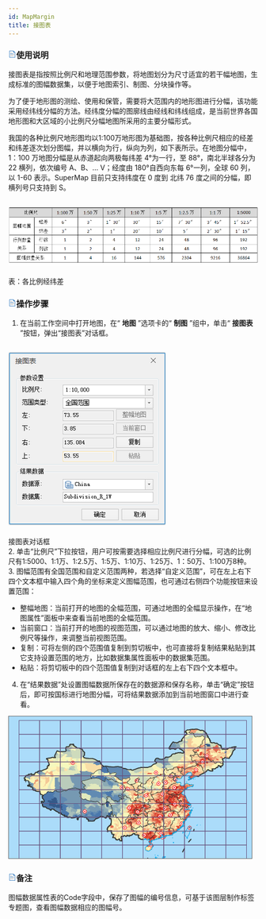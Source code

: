 ```yaml
---
id: MapMargin
title: 接图表
---
```

### ![](../../img/read.gif)使用说明

接图表是指按照比例尺和地理范围参数，将地图划分为尺寸适宜的若干幅地图，生成标准的图幅数据集，以便于地图索引、制图、分块操作等。

为了便于地形图的测绘、使用和保管，需要将大范围内的地形图进行分幅，该功能采用经纬线分幅的方法。经纬度分幅的图廓线由经线和纬线组成，是当前世界各国地形图和大区域的小比例尺分幅地图所采用的主要分幅形式。

我国的各种比例尺地形图均以1:100万地形图为基础图，按各种比例尺相应的经差和纬差逐次划分图幅，并以横向为行，纵向为列，如下表所示。在地图分幅中，1：100
万地图分幅是从赤道起向两极每纬差 4°为一行，至 88°，南北半球各分为 22 横列，依次编号 A、B、... V；经度由 180°自西向东每
6°一列，全球 60 列，以 1-60 表示。SuperMap 目前只支持纬度在 0 度到 北纬 76 度之间的分幅，即横列号只支持到 S。

![](img/ScaleTable.png)  
---  
表：各比例经纬差  

### ![](../../img/read.gif)操作步骤

1. 在当前工作空间中打开地图，在“ **地图** ”选项卡的“ **制图** ”组中，单击“ **接图表** ”按钮，弹出“接图表”对话框。  

![](img/MapMarginDia.png)  
---  
接图表对话框  
2. 单击“比例尺”下拉按钮，用户可按需要选择相应比例尺进行分幅，可选的比例尺有1:5000、1:1万、1:2.5万、1:5万、1:10万、1:25万、1：50万、1:100万8种。
3. 图幅范围有全国范围和自定义范围两种，若选择“自定义范围”，可在左上右下四个文本框中输入四个角的坐标来定义图幅范围，也可通过右侧四个功能按钮来设置范围：
* 整幅地图：当前打开的地图的全幅范围，可通过地图的全幅显示操作，在“地图属性”面板中来查看当前地图的全幅范围。
* 当前窗口：当前打开的地图的视图范围，可以通过地图的放大、缩小、修改比例尺等操作，来调整当前视图范围。
* 复制：可将左侧的四个范围值复制到剪切板中，也可直接将复制结果粘贴到其它支持设置范围的地方，比如数据集属性面板中的数据集范围。
* 粘贴：将剪切板中的四个范围值复制到对话框的左上右下四个文本框中。
4. 在“结果数据”处设置图幅数据所保存在的数据源和保存名称，单击“确定”按钮后，即可按国标进行地图分幅，可将结果数据添加到当前地图窗口中进行查看。  

![](img/MapMarginResult.png)  
 

### ![](../../img/read.gif)备注

图幅数据属性表的Code字段中，保存了图幅的编号信息，可基于该图层制作标签专题图，查看图幅数据相应的图幅号。


